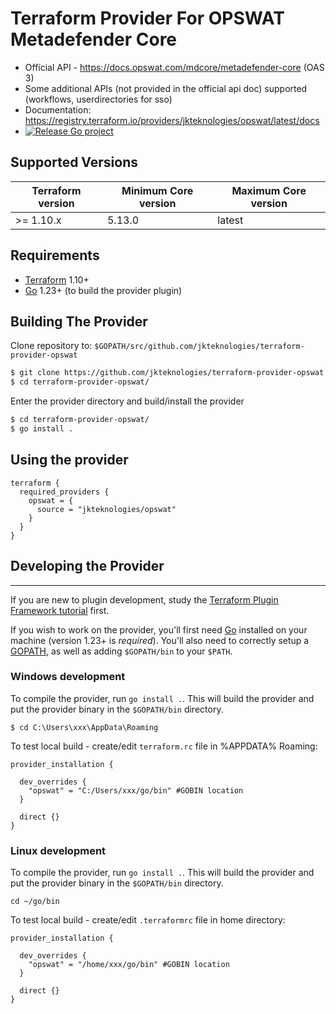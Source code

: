 Terraform Provider For OPSWAT Metadefender Core
==================

- Official API - https://docs.opswat.com/mdcore/metadefender-core (OAS 3)
- Some additional APIs (not provided in the official api doc) supported (workflows, userdirectories for sso)
- Documentation: https://registry.terraform.io/providers/jkteknologies/opswat/latest/docs
- [![Release Go project](https://github.com/jkteknologies/terraform-provider-opswat/actions/workflows/release.yaml/badge.svg)](https://github.com/jkteknologies/terraform-provider-opswat/actions/workflows/release.yaml)

Supported Versions
------------------

| Terraform version | Minimum Core version   | Maximum Core version |
|-------------------|------------------------|----------------------| 
| >= 1.10.x	        | 5.13.0	               | latest               |

Requirements
------------

-	[Terraform](https://www.terraform.io/downloads.html) 1.10+
-	[Go](https://golang.org/doc/install) 1.23+ (to build the provider plugin)

Building The Provider
---------------------

Clone repository to: `$GOPATH/src/github.com/jkteknologies/terraform-provider-opswat`

```sh
$ git clone https://github.com/jkteknologies/terraform-provider-opswat.git
$ cd terraform-provider-opswat/
```

Enter the provider directory and build/install the provider

```sh
$ cd terraform-provider-opswat/
$ go install .
```

Using the provider
----------------------
```hcl
terraform {
  required_providers {
    opswat = {
      source = "jkteknologies/opswat"
    }
  }
}
```


## Developing the Provider
---------------------------

If you are new to plugin development, study the [Terraform Plugin Framework tutorial](https://developer.hashicorp.com/terraform/tutorials/providers-plugin-framework/providers-plugin-framework-provider) first.

If you wish to work on the provider, you'll first need [Go](http://www.golang.org) installed on your machine (version 1.23+ is *required*). You'll also need to correctly setup a [GOPATH](http://golang.org/doc/code.html#GOPATH), as well as adding `$GOPATH/bin` to your `$PATH`.

### Windows development

To compile the provider, run `go install .`. This will build the provider and put the provider binary in the `$GOPATH/bin` directory.

```shell
$ cd C:\Users\xxx\AppData\Roaming
```

To test local build - create/edit `terraform.rc` file in %APPDATA% Roaming:

```text
provider_installation {

  dev_overrides {
    "opswat" = "C:/Users/xxx/go/bin" #GOBIN location
  }

  direct {}
}
```

### Linux development

To compile the provider, run `go install .`. This will build the provider and put the provider binary in the `$GOPATH/bin` directory.

```shell
cd ~/go/bin
```

To test local build - create/edit `.terraformrc` file in home directory:

```text
provider_installation {

  dev_overrides {
    "opswat" = "/home/xxx/go/bin" #GOBIN location
  }

  direct {}
}
```
